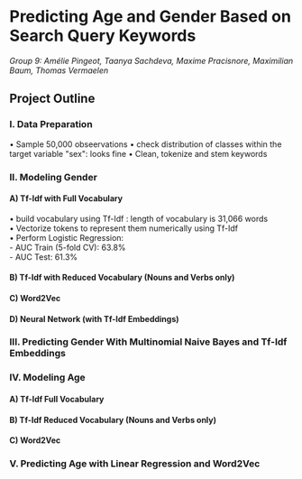 # Predicting Age and Gender Based on Search Query Keywords

*Group 9: Amélie Pingeot, Taanya Sachdeva, Maxime Pracisnore, Maximilian Baum, Thomas Vermaelen*  

## Project Outline

### I. Data Preparation

• Sample 50,000 obseervations
• check distribution of classes within the target variable "sex": looks fine
• Clean, tokenize and stem keywords

### II. Modeling Gender 

#### A) Tf-Idf with Full Vocabulary

• build vocabulary using Tf-Idf : length of vocabulary is 31,066 words  
• Vectorize tokens to represent them numerically using Tf-Idf  
• Perform Logistic Regression:  
    - AUC Train (5-fold CV): 63.8%  
    - AUC Test: 61.3%  

#### B) Tf-Idf with Reduced Vocabulary (Nouns and Verbs only)

#### C) Word2Vec

#### D) Neural Network (with Tf-Idf Embeddings)

### III. Predicting Gender With Multinomial Naive Bayes and Tf-Idf Embeddings

### IV. Modeling Age

#### A) Tf-Idf Full Vocabulary

#### B) Tf-Idf Reduced Vocabulary (Nouns and Verbs only)

#### C) Word2Vec

### V. Predicting Age with Linear Regression and Word2Vec
